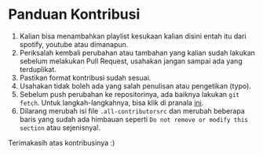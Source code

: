 # Panduan Kontribusi

1. Kalian bisa menambahkan playlist kesukaan kalian disini entah itu dari spotify, youtube atau dimanapun.
2. Periksalah kembali perubahan atau tambahan yang kalian sudah lakukan sebelum melakukan Pull Request, usahakan jangan sampai ada yang terduplikat.
3. Pastikan format kontribusi sudah sesuai.
4. Usahakan tidak boleh ada yang salah penulisan atau pengetikan (typo).
5. Sebelum push perubahan ke repositorinya, ada baiknya lakukan ```git fetch```. Untuk langkah-langkahnya, bisa klik di pranala [ini](https://stackoverflow.com/questions/7244321/how-do-i-update-a-github-forked-repository/7244456#7244456).
6. Dilarang merubah isi file ```.all-contributorsrc``` dan merubah beberapa baris yang sudah ada himbauan seperti ```Do not remove or modify this section``` atau sejenisnya!.

Terimakasih atas kontribusinya :)
